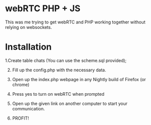 webRTC PHP + JS
===============

This was me trying to get webRTC and PHP working together without relying on websockets.

Installation
===========
1.Create table chats (You can use the scheme.sql provided);

2. Fill up the config.php with the necessary data.

3. Open up the index.php webpage in any Nightly build of Firefox (or chrome)

4. Press yes to turn on webRTC when prompted

5. Open up the given link on another computer to start your communication.

6. PROFIT!